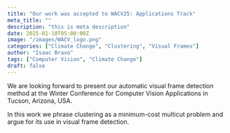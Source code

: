 ```yaml
---
title: "Our work was accepted to WACV25: Applications Track"
meta_title: ""
description: "this is meta description"
date: 2025-01-10T05:00:00Z
image: "/images/WACV_logo.png"
categories: ["Climate Change", "Clustering", "Visual Frames"]
author: "Isaac Bravo"
tags: ["Computer Vision", "Climate Change"]
draft: false
---
```



We are looking forward to present our automatic visual frame detection method at the Winter Conference for Computer Vision Applications in Tucson, Arizona, USA.

In this work we phrase clustering as a minimum-cost multicut problem and argue for its use in visual frame detection.